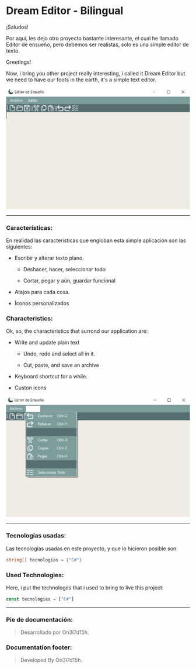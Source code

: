 # Dream Editor - Bilingual


¡Saludos!



Por aquí, les dejo otro proyecto bastante interesante, el cual he llamado Editor de ensueño, pero debemos ser realistas, solo es una simple editor de texto.



Greetings!



Now, i bring you other project really interesting, i called it Dream Editor but we need to have our foots in the earth, it's a simple text editor.



![](preview/preview.png)



---



### Características:



En realidad las características que engloban esta simple aplicación son las siguientes:



- Escribir y alterar texto plano.
  
  - Deshacer, hacer, seleccionar todo
  
  - Cortar, pegar y aún, guardar funcional

- Atajos para cada cosa.

- Íconos personalizados





### Characteristics:



Ok, so, the characteristics that surrond our application are:

- Write and update plain text
  
  - Undo, redo and select all in it.
  
  - Cut, paste, and save an archive

- Keyboard shortcut for a while.

- Custon icons



![](preview/preview2.png)



---

### Tecnologías usadas:

Las tecnologías usadas en este proyecto, y que lo hicieron posible son:

```cs
string[] tecnologías = {"C#"}
```

### 

### Used Technologies:

Here, i put the technologes that i used to bring to live this project:

```js
const tecnologies = ["C#"]
```

---

### Pie de documentación:

> Desarrollado por On3l7d15h.



### Documentation footer:

> Developed By On3l7d15h.
